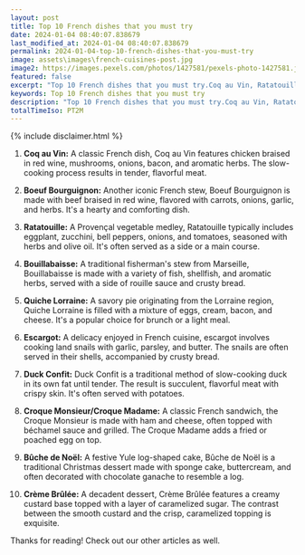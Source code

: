```yaml
---
layout: post
title: Top 10 French dishes that you must try
date: 2024-01-04 08:40:07.838679
last_modified_at: 2024-01-04 08:40:07.838679
permalink: 2024-01-04-top-10-french-dishes-that-you-must-try
image: assets\images\french-cuisines-post.jpg
image2: https://images.pexels.com/photos/1427581/pexels-photo-1427581.jpeg?auto=compress&cs=tinysrgb&h=650&w=940
featured: false
excerpt: "Top 10 French dishes that you must try.Coq au Vin, Ratatouille, Bouillabaisse made it to my top 10 list. Click to see if your favourite dish made it to top 10."
keywords: Top 10 French dishes that you must try
description: "Top 10 French dishes that you must try.Coq au Vin, Ratatouille, Bouillabaisse made it to my top 10 list. Click to see if your favourite dish made it to top 10."
totalTimeIso: PT2M
---
```

{% include disclaimer.html %}

1. **Coq au Vin:**
   A classic French dish, Coq au Vin features chicken braised in red wine, mushrooms, onions, bacon, and aromatic herbs. The slow-cooking process results in tender, flavorful meat.

2. **Boeuf Bourguignon:**
   Another iconic French stew, Boeuf Bourguignon is made with beef braised in red wine, flavored with carrots, onions, garlic, and herbs. It's a hearty and comforting dish.

3. **Ratatouille:**
   A Provençal vegetable medley, Ratatouille typically includes eggplant, zucchini, bell peppers, onions, and tomatoes, seasoned with herbs and olive oil. It's often served as a side or a main course.

4. **Bouillabaisse:**
   A traditional fisherman's stew from Marseille, Bouillabaisse is made with a variety of fish, shellfish, and aromatic herbs, served with a side of rouille sauce and crusty bread.

5. **Quiche Lorraine:**
   A savory pie originating from the Lorraine region, Quiche Lorraine is filled with a mixture of eggs, cream, bacon, and cheese. It's a popular choice for brunch or a light meal.

6. **Escargot:**
   A delicacy enjoyed in French cuisine, escargot involves cooking land snails with garlic, parsley, and butter. The snails are often served in their shells, accompanied by crusty bread.

7. **Duck Confit:**
   Duck Confit is a traditional method of slow-cooking duck in its own fat until tender. The result is succulent, flavorful meat with crispy skin. It's often served with potatoes.

8. **Croque Monsieur/Croque Madame:**
   A classic French sandwich, the Croque Monsieur is made with ham and cheese, often topped with béchamel sauce and grilled. The Croque Madame adds a fried or poached egg on top.

9. **Bûche de Noël:**
   A festive Yule log-shaped cake, Bûche de Noël is a traditional Christmas dessert made with sponge cake, buttercream, and often decorated with chocolate ganache to resemble a log.

10. **Crème Brûlée:**
    A decadent dessert, Crème Brûlée features a creamy custard base topped with a layer of caramelized sugar. The contrast between the smooth custard and the crisp, caramelized topping is exquisite.

Thanks for reading! Check out our other articles as well.